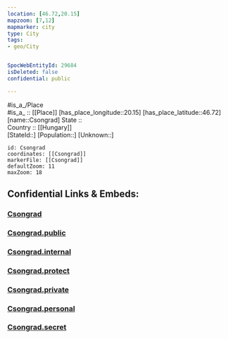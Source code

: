 ```yaml
---
location: [46.72,20.15] 
mapzoom: [7,12] 
mapmarker: city 
type: City
tags:
- geo/City


SpocWebEntityId: 29684
isDeleted: false
confidential: public

---
```

#is_a_/Place  
#is_a_ :: [[Place]] 
[has_place_longitude::20.15] 
[has_place_latitude::46.72] 
[name::Csongrad] 
State ::  
Country :: [[Hungary]]  
[StateId::] 
[Population::] 
[Unknown::] 


```leaflet
id: Csongrad
coordinates: [[Csongrad]] 
markerFile: [[Csongrad]] 
defaultZoom: 11 
maxZoom: 18
```


## Confidential Links & Embeds: 

### [Csongrad](/_Standards/Earth/Continent/Europe/Europe~East/Hungary/Counties~Hungary/Csongrád/City/Csongrad.md) 

### [Csongrad.public](/_public/Earth/Continent/Europe/Europe~East/Hungary/Counties~Hungary/Csongrád/City/Csongrad.public.md) 

### [Csongrad.internal](/_internal/Earth/Continent/Europe/Europe~East/Hungary/Counties~Hungary/Csongrád/City/Csongrad.internal.md) 

### [Csongrad.protect](/_protect/Earth/Continent/Europe/Europe~East/Hungary/Counties~Hungary/Csongrád/City/Csongrad.protect.md) 

### [Csongrad.private](/_private/Earth/Continent/Europe/Europe~East/Hungary/Counties~Hungary/Csongrád/City/Csongrad.private.md) 

### [Csongrad.personal](/_personal/Earth/Continent/Europe/Europe~East/Hungary/Counties~Hungary/Csongrád/City/Csongrad.personal.md) 

### [Csongrad.secret](/_secret/Earth/Continent/Europe/Europe~East/Hungary/Counties~Hungary/Csongrád/City/Csongrad.secret.md)

